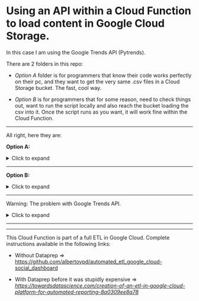 # Using an API within a Cloud Function to load content in Google Cloud Storage.

In this case I am using the Google Trends API (Pytrends).

There are 2 folders in this repo:

- *Option A* folder is for programmers that know their code works perfectly on their pc, and they want to get the very same .csv files in a Cloud Storage bucket. The fast, cool way.

- *Option B* is for programmers that for some reason, need to check things out, want to run the script locally and also reach the bucket loading the csv into it. Once the script runs as you want, it will work fine within the Cloud Function.

---------------------------------

All right, here they are:

**Option A:**

<details>
  <summary>Click to expand</summary>

</details>

------------------------------

**Option B:**

<details>
  <summary>Click to expand</summary>

- You will need service account credentials: A JSON file with permissions. Here (in the corresponding section) is described why and how to => https://github.com/albertovpd/automated_etl_google_cloud-social_dashboard

- Once you have your beautiful JSON, **do not forget** to have a .gitignore file. Open it, write there *.json* and also *.env* in other line. Now, in the *.env* file write your environment variables:

        TOKEN_NAME="the name of your credentials.json"
        PROJECT_NAME="your project in Google Cloud"
        PROJECT_PATH="your bucket in GCS/the_csv_name_there.csv"
        PROJECT_TMP="../tmp/the_csv_you_will_create.csv"

- Follow the architecture of the folder **option_b_gcsfs_library**: everything in the same folder, all outputs pointing to "**../tmp**" (that folder will be generated by the Cloud Function).

Once the code works as you want:

- Zip the elements of this folder (**not the folder**, the scripts) with **requirements.txt**, **your json credentials** and upload it to GCF.


- When creating the Cloud Function, in **Advanced**, write your environment variables (TOKEN_NAME,TOKEN_PATH...And their values. All, names and values without declaring string type (without " "))

</details>

----------------------------------------


Warning: The problem with Google Trends API.

<details>
  <summary>Click to expand</summary>

Check info about it, for example, here:

- https://support.google.com/google-ads/thread/8389370?hl=en
- https://github.com/GeneralMills/pytrends/issues/140


That means Pytrends is useless? Of course not. It looks like the following: 

- Google trends searches the maximum on the specified period, makes that maximum the 100% of Trend Index and everything else is averaged by that top. If you request information weekly, you will have a point with 100% of Trend Index each week.

- If you request a list of elements, all elements will be averaged by the top one.

- If you request each of your keywords separately, each keyword will be averaged on time by its own top.

</details>
 

---------------------------
-----------------------------


This Cloud Function is part of a full ETL in Google Cloud. Complete instructions available in the following links:

- Without Dataprep => https://github.com/albertovpd/automated_etl_google_cloud-social_dashboard

- With Dataprep before it was stupidly expensive => *https://towardsdatascience.com/creation-of-an-etl-in-google-cloud-platform-for-automated-reporting-8a0309ee8a78*


